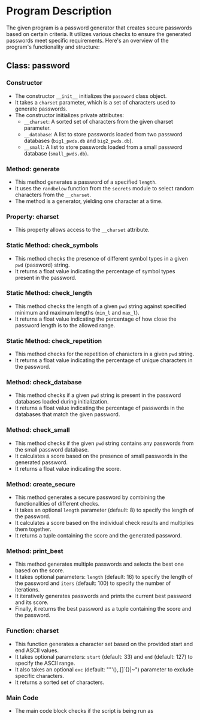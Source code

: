 # Program Description

The given program is a password generator that creates secure passwords based on certain criteria. It utilizes various checks to ensure the generated passwords meet specific requirements. Here's an overview of the program's functionality and structure:

## Class: password
### Constructor
- The constructor `__init__` initializes the `password` class object.
- It takes a `charset` parameter, which is a set of characters used to generate passwords.
- The constructor initializes private attributes:
  - `__charset`: A sorted set of characters from the given charset parameter.
  - `__database`: A list to store passwords loaded from two password databases (`big1_pwds.db` and `big2_pwds.db`).
  - `__small`: A list to store passwords loaded from a small password database (`small_pwds.db`).

### Method: generate
- This method generates a password of a specified `length`.
- It uses the `randbelow` function from the `secrets` module to select random characters from the `__charset`.
- The method is a generator, yielding one character at a time.

### Property: charset
- This property allows access to the `__charset` attribute.

### Static Method: check_symbols
- This method checks the presence of different symbol types in a given `pwd` (password) string.
- It returns a float value indicating the percentage of symbol types present in the password.

### Static Method: check_length
- This method checks the length of a given `pwd` string against specified minimum and maximum lengths (`min_l` and `max_l`).
- It returns a float value indicating the percentage of how close the password length is to the allowed range.

### Static Method: check_repetition
- This method checks for the repetition of characters in a given `pwd` string.
- It returns a float value indicating the percentage of unique characters in the password.

### Method: check_database
- This method checks if a given `pwd` string is present in the password databases loaded during initialization.
- It returns a float value indicating the percentage of passwords in the databases that match the given password.

### Method: check_small
- This method checks if the given `pwd` string contains any passwords from the small password database.
- It calculates a score based on the presence of small passwords in the generated password.
- It returns a float value indicating the score.

### Method: create_secure
- This method generates a secure password by combining the functionalities of different checks.
- It takes an optional `length` parameter (default: 8) to specify the length of the password.
- It calculates a score based on the individual check results and multiplies them together.
- It returns a tuple containing the score and the generated password.

### Method: print_best
- This method generates multiple passwords and selects the best one based on the score.
- It takes optional parameters: `length` (default: 16) to specify the length of the password and `iters` (default: 100) to specify the number of iterations.
- It iteratively generates passwords and prints the current best password and its score.
- Finally, it returns the best password as a tuple containing the score and the password.

### Function: charset
- This function generates a character set based on the provided start and end ASCII values.
- It takes optional parameters: `start` (default: 33) and `end` (default: 127) to specify the ASCII range.
- It also takes an optional `exc` (default: ""\'(),.[]`{}|~") parameter to exclude specific characters.
- It returns a sorted set of characters.

### Main Code
- The main code block checks if the script is being run as
